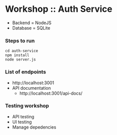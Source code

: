 # Workshop :: Auth Service
* Backend = NodeJS
* Database = SQLite

### Steps to run
```
cd auth-service
npm install
node server.js
```

### List of endpoints
* http://localhost:3001
* API documentation
  * http://localhost:3001/api-docs/

### Testing workshop
* API testing
* UI testing
* Manage depedencies